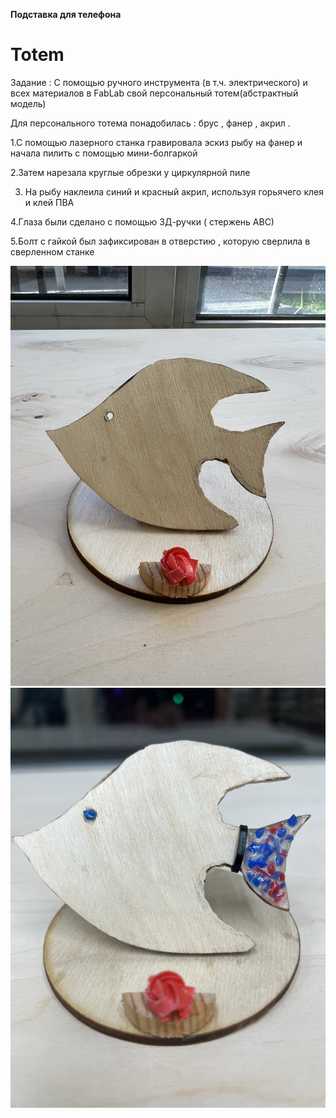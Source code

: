 **Подставка для телефона** 
# Totem
Задание : С помощью ручного инструмента (в т.ч. электрического) и всех материалов в FabLab свой персональный тотем(абстрактный модель) 

Для персонального тотема понадобилась : брус , фанер , акрил .

1.С помощью лазерного станка гравировала эскиз рыбу на фанер и начала пилить с помощью мини-болгаркой

2.Затем нарезала круглые обрезки у циркулярной пиле

3. На рыбу наклеила синий и красный акрил, используя горьячего клея и клей ПВА

4.Глаза были сделано с помощью 3Д-ручки ( стержень АВС)

5.Болт с гайкой был зафиксирован в отверстию , которую сверлила в сверленном станке 

![Img](IMG_3580.jpeg) 
![Img](IMG_3586.jpeg)
